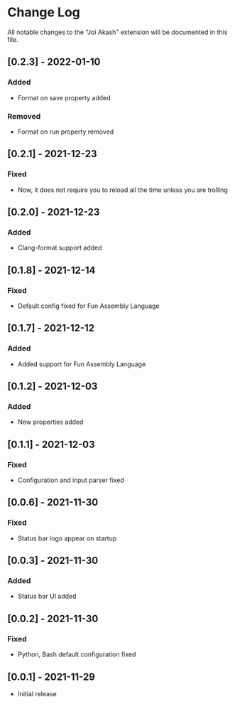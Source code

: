 # Change Log

All notable changes to the "Joi Akash" extension will be documented in this file.

## [0.2.3] - 2022-01-10

### Added

- Format on save property added

### Removed

- Format on run property removed

## [0.2.1] - 2021-12-23

### Fixed

- Now, it does not require you to reload all the time unless you are trolling

## [0.2.0] - 2021-12-23

### Added

- Clang-format support added

## [0.1.8] - 2021-12-14

### Fixed

- Default config fixed for Fun Assembly Language

## [0.1.7] - 2021-12-12

### Added

- Added support for Fun Assembly Language

## [0.1.2] - 2021-12-03

### Added

- New properties added

## [0.1.1] - 2021-12-03

### Fixed

- Configuration and input parser fixed

## [0.0.6] - 2021-11-30

### Fixed

- Status bar logo appear on startup

## [0.0.3] - 2021-11-30

### Added

- Status bar UI added

## [0.0.2] - 2021-11-30

### Fixed

- Python, Bash default configuration fixed

## [0.0.1] - 2021-11-29

- Initial release
